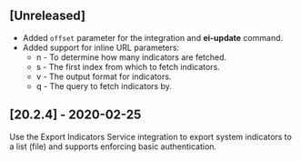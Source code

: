 ## [Unreleased]
- Added `offset` parameter for the integration and **ei-update** command.
- Added support for inline URL parameters:
    - n - To determine how many indicators are fetched.
    - s - The first index from which to fetch indicators.
    - v - The output format for indicators.
    - q - The query to fetch indicators by.


## [20.2.4] - 2020-02-25
Use the Export Indicators Service integration to export system indicators to a list (file) and supports enforcing basic authentication.
